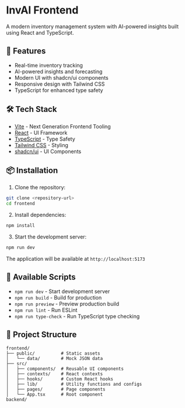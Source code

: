 # InvAI Frontend

A modern inventory management system with AI-powered insights built using React and TypeScript.

## 🚀 Features

- Real-time inventory tracking
- AI-powered insights and forecasting
- Modern UI with shadcn/ui components
- Responsive design with Tailwind CSS
- TypeScript for enhanced type safety

## 🛠️ Tech Stack

- [Vite](https://vitejs.dev/) - Next Generation Frontend Tooling
- [React](https://reactjs.org/) - UI Framework
- [TypeScript](https://www.typescriptlang.org/) - Type Safety
- [Tailwind CSS](https://tailwindcss.com/) - Styling
- [shadcn/ui](https://ui.shadcn.com/) - UI Components

## 📦 Installation

1. Clone the repository:
```bash
git clone <repository-url>
cd frontend
```

2. Install dependencies:
```bash
npm install
```

3. Start the development server:
```bash
npm run dev
```

The application will be available at `http://localhost:5173`

## 🔧 Available Scripts

- `npm run dev` - Start development server
- `npm run build` - Build for production
- `npm run preview` - Preview production build
- `npm run lint` - Run ESLint
- `npm run type-check` - Run TypeScript type checking

## 📁 Project Structure

```
frontend/
├── public/          # Static assets
│   └── data/        # Mock JSON data
├── src/
│   ├── components/  # Reusable UI components
│   ├── contexts/    # React contexts
│   ├── hooks/       # Custom React hooks
│   ├── lib/         # Utility functions and configs
│   ├── pages/       # Page components
│   └── App.tsx      # Root component
backend/
```